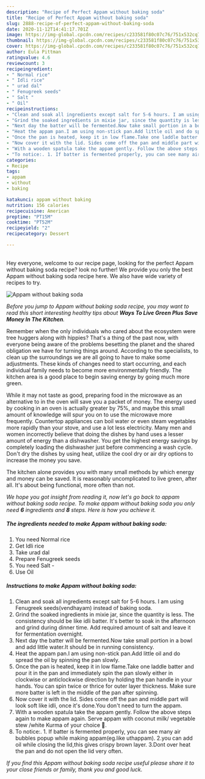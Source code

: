 ```yaml
---
description: "Recipe of Perfect Appam without baking soda"
title: "Recipe of Perfect Appam without baking soda"
slug: 2888-recipe-of-perfect-appam-without-baking-soda
date: 2020-11-12T14:41:17.701Z
image: https://img-global.cpcdn.com/recipes/c233581f80c07c76/751x532cq70/appam-without-baking-soda-recipe-main-photo.jpg
thumbnail: https://img-global.cpcdn.com/recipes/c233581f80c07c76/751x532cq70/appam-without-baking-soda-recipe-main-photo.jpg
cover: https://img-global.cpcdn.com/recipes/c233581f80c07c76/751x532cq70/appam-without-baking-soda-recipe-main-photo.jpg
author: Eula Pittman
ratingvalue: 4.6
reviewcount: 3
recipeingredient:
- " Normal rice"
- " Idli rice"
- " urad dal"
- " Fenugreek seeds"
- " Salt "
- " Oil"
recipeinstructions:
- "Clean and soak all ingredients except salt for 5-6 hours. I am using Fenugreek seeds(vendhayam) instead of baking soda."
- "Grind the soaked ingredients in mixie jar, since the quantity is less. The consistency should be like idli batter. It&#39;s better to soak in the afternoon and grind during dinner time. Add required amount of salt and leave it for fermentation overnight."
- "Next day the batter will be fermented.Now take small portion in a bowl and add little water.It should be in running consistency."
- "Heat the appam pan.I am using non-stick pan.Add little oil and do spread the oil by spinning the pan slowly."
- "Once the pan is heated, keep it in low flame.Take one laddle batter and pour it in the pan and immediately spin the pan slowly either in clockwise or anticlockwise direction by holding the pan handle in your hands. You can spin twice or thrice for outer layer thickness. Make sure more batter is left in the middle of the pan after spinning."
- "Now cover it with the lid. Sides come off the pan and middle part will look soft like idli, once it&#39;s done.You don&#39;t need to turn the appam."
- "With a wooden spatula take the appam gently. Follow the above steps again to make appam again. Serve appam with coconut milk/ vegetable stew /white Kurma of your choice 🙂."
- "To notice:. 1. If batter is fermented properly, you can see many air bubbles popup while making appam(eg.like uthappam). 2.you can add oil while closing the lid,this gives crispy brown layer. 3.Dont over heat the pan and do not open the lid very often."
categories:
- Recipe
tags:
- appam
- without
- baking

katakunci: appam without baking 
nutrition: 156 calories
recipecuisine: American
preptime: "PT15M"
cooktime: "PT52M"
recipeyield: "2"
recipecategory: Dessert

---
```

<br>
Hey everyone, welcome to our recipe page, looking for the perfect Appam without baking soda recipe? look no further! We provide you only the best Appam without baking soda recipe here. We also have wide variety of recipes to try.
<br>


![Appam without baking soda](https://img-global.cpcdn.com/recipes/c233581f80c07c76/751x532cq70/appam-without-baking-soda-recipe-main-photo.jpg)

<i>Before you jump to Appam without baking soda recipe, you may want to read this short interesting healthy tips about 
<strong>Ways To Live Green Plus Save Money In The Kitchen</strong>.</i>
</br>

Remember when the only individuals who cared about the ecosystem were tree huggers along with hippies? That's a thing of the past now, with everyone being aware of the problems besetting the planet and the shared obligation we have for turning things around. According to the specialists, to clean up the surroundings we are all going to have to make some adjustments. These kinds of changes need to start occurring, and each individual family needs to become more environmentally friendly. The kitchen area is a good place to begin saving energy by going much more green.

While it may not taste as good, preparing food in the microwave as an alternative to in the oven will save you a packet of money. The energy used by cooking in an oven is actually greater by 75%, and maybe this small amount of knowledge will spur you on to use the microwave more frequently. Countertop appliances can boil water or even steam vegetables more rapidly than your stove, and use a lot less electricity. Many men and women incorrectly believe that doing the dishes by hand uses a lesser amount of energy than a dishwasher. You get the highest energy savings by completely loading the dishwasher just before commencing a wash cycle. Don't dry the dishes by using heat, utilize the cool dry or air dry options to increase the money you save.

The kitchen alone provides you with many small methods by which energy and money can be saved. It is reasonably uncomplicated to live green, after all. It's about being functional, more often than not.


<i>We hope you got insight from reading it, now let's go back to appam without baking soda recipe. To make appam without baking soda you only need <strong>6</strong> ingredients and <strong>8</strong> steps. Here is how you achieve it.
</i>

##### The ingredients needed to make Appam without baking soda:

1. You need  Normal rice
1. Get  Idli rice
1. Take  urad dal
1. Prepare  Fenugreek seeds
1. You need  Salt -
1. Use  Oil


##### Instructions to make Appam without baking soda:

1. Clean and soak all ingredients except salt for 5-6 hours. I am using Fenugreek seeds(vendhayam) instead of baking soda.
1. Grind the soaked ingredients in mixie jar, since the quantity is less. The consistency should be like idli batter. It&#39;s better to soak in the afternoon and grind during dinner time. Add required amount of salt and leave it for fermentation overnight.
1. Next day the batter will be fermented.Now take small portion in a bowl and add little water.It should be in running consistency.
1. Heat the appam pan.I am using non-stick pan.Add little oil and do spread the oil by spinning the pan slowly.
1. Once the pan is heated, keep it in low flame.Take one laddle batter and pour it in the pan and immediately spin the pan slowly either in clockwise or anticlockwise direction by holding the pan handle in your hands. You can spin twice or thrice for outer layer thickness. Make sure more batter is left in the middle of the pan after spinning.
1. Now cover it with the lid. Sides come off the pan and middle part will look soft like idli, once it&#39;s done.You don&#39;t need to turn the appam.
1. With a wooden spatula take the appam gently. Follow the above steps again to make appam again. Serve appam with coconut milk/ vegetable stew /white Kurma of your choice 🙂.
1. To notice:. 1. If batter is fermented properly, you can see many air bubbles popup while making appam(eg.like uthappam). 2.you can add oil while closing the lid,this gives crispy brown layer. 3.Dont over heat the pan and do not open the lid very often.


<i>If you find this Appam without baking soda recipe useful please share it to your close friends or family, thank you and good luck.</i>

